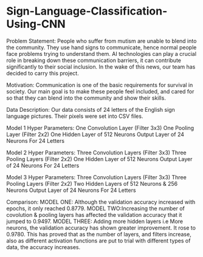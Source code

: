 # Sign-Language-Classification-Using-CNN

Problem Statement: People who suffer from mutism are unable to blend into the community. They use hand signs to communicate, hence normal people face problems trying to understand them. AI technologies can play a crucial role in breaking down these communication barriers, it can contribute significantly to their social inclusion. In the wake of this news, our team has decided to carry this project.

Motivation: Communication is one of the basic requirements for survival in society. Our main goal is to make these people feel included, and cared for so that they can blend into the community and show their skills.

Data Description: Our data consists of 24 letters of the English sign language pictures. Their pixels were set into CSV files.

Model 1 Hyper Parameters:
One Convolution Layer (Filter 3x3)
One Pooling Layer (Filter 2x2)
One Hidden Layer of 512 Neurons
Output Layer of 24 Neurons For 24 Letters

Model 2 Hyper Parameters:
Three Convolution Layers (Filter 3x3)
Three Pooling Layers (Filter 2x2)
One Hidden Layer of 512 Neurons
Output Layer of 24 Neurons For 24 Letters

Model 3 Hyper Parameters:
Three Convolution Layers (Filter 3x3)
Three Pooling Layers (Filter 2x2)
Two Hidden Layers of 512 Neurons & 256 Neurons
Output Layer of 24 Neurons For 24 Letters

Comparison:
MODEL ONE: Although the validation accuracy increased with epochs, it only reached 0.8779.
MODEL TWO:Increasing the number of covolution & pooling layers has affected the validation accuracy that it jumped to 0.9497.
MODEL THREE: Adding more hidden layers i.e More neurons, the validation accuracy has shown greater improvement. It rose to 0.9780.
This has proved that as the number of layers, and filters increase, also as different activation functions are put to trial with different types of data, the accuracy increases.
